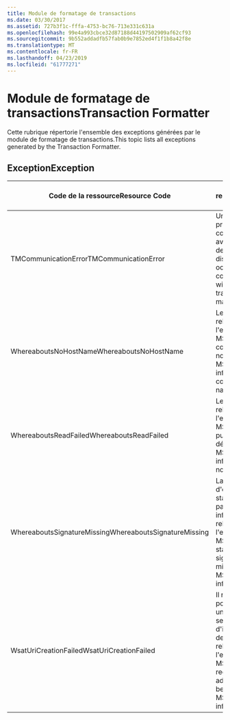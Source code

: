 ```yaml
---
title: Module de formatage de transactions
ms.date: 03/30/2017
ms.assetid: 727b3f1c-fffa-4753-bc76-713e331c631a
ms.openlocfilehash: 99e4a993cbce32d87188d44197502909af62cf93
ms.sourcegitcommit: 9b552addadfb57fab0b9e7852ed4f1f1b8a42f8e
ms.translationtype: MT
ms.contentlocale: fr-FR
ms.lasthandoff: 04/23/2019
ms.locfileid: "61777271"
---
```

# <a name="transaction-formatter"></a><span data-ttu-id="56286-102">Module de formatage de transactions</span><span class="sxs-lookup"><span data-stu-id="56286-102">Transaction Formatter</span></span>
<span data-ttu-id="56286-103">Cette rubrique répertorie l'ensemble des exceptions générées par le module de formatage de transactions.</span><span class="sxs-lookup"><span data-stu-id="56286-103">This topic lists all exceptions generated by the Transaction Formatter.</span></span>  
  
## <a name="exception"></a><span data-ttu-id="56286-104">Exception</span><span class="sxs-lookup"><span data-stu-id="56286-104">Exception</span></span>  
  
|<span data-ttu-id="56286-105">Code de la ressource</span><span class="sxs-lookup"><span data-stu-id="56286-105">Resource Code</span></span>|<span data-ttu-id="56286-106">Chaîne de la ressource</span><span class="sxs-lookup"><span data-stu-id="56286-106">Resource String</span></span>|  
|-------------------|---------------------|  
|<span data-ttu-id="56286-107">TMCommunicationError</span><span class="sxs-lookup"><span data-stu-id="56286-107">TMCommunicationError</span></span>|<span data-ttu-id="56286-108">Une erreur s’est produite pendant la communication avec le gestionnaire de transactions distribuées.</span><span class="sxs-lookup"><span data-stu-id="56286-108">An error occurred while communicating with the distributed transaction manager.</span></span>|  
|<span data-ttu-id="56286-109">WhereaboutsNoHostName</span><span class="sxs-lookup"><span data-stu-id="56286-109">WhereaboutsNoHostName</span></span>|<span data-ttu-id="56286-110">Les informations relatives à l'emplacement MSDTC ne contiennent pas de nom d'hôte.</span><span class="sxs-lookup"><span data-stu-id="56286-110">The MSDTC location information did not contain a host name.</span></span>|  
|<span data-ttu-id="56286-111">WhereaboutsReadFailed</span><span class="sxs-lookup"><span data-stu-id="56286-111">WhereaboutsReadFailed</span></span>|<span data-ttu-id="56286-112">Les informations relatives à l'emplacement MSDTC n'ont pas pu être désérialisées.</span><span class="sxs-lookup"><span data-stu-id="56286-112">The MSDTC location information could not be deserialized.</span></span>|  
|<span data-ttu-id="56286-113">WhereaboutsSignatureMissing</span><span class="sxs-lookup"><span data-stu-id="56286-113">WhereaboutsSignatureMissing</span></span>|<span data-ttu-id="56286-114">La signature d'emplacement standard ne figure pas dans les informations relatives à l'emplacement MSDTC.</span><span class="sxs-lookup"><span data-stu-id="56286-114">The standard location signature was missing from the MSDTC location information.</span></span>|  
|<span data-ttu-id="56286-115">WsatUriCreationFailed</span><span class="sxs-lookup"><span data-stu-id="56286-115">WsatUriCreationFailed</span></span>|<span data-ttu-id="56286-116">Il n'a pas été possible de créer une adresse de service d'inscription à partir des informations relatives à l'emplacement MSDTC.</span><span class="sxs-lookup"><span data-stu-id="56286-116">A registration service address could not be created from the MSDTC location information.</span></span>|

